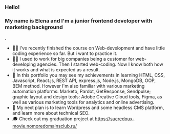 ### Hello!
### My name is Elena and I'm a junior frontend developer with marketing background 

.
- 🐱‍💻 I’ve recently finished the course on Web-development and have little coding experience so far. But i want to practice it.
- 🏋️‍♀️ I used to work for big companies being a customer for web-developing agencies. Then I started web-coding. Now I know both how it works and what is expected as a result.
- 💬 In this portfolio you may see my achievements in learning HTML, CSS, Javascript, React.js, REST API, express.js, Node.js, MongoDB, OOP, BEM method. However I'm also familiar with various marketing automation platforms: Marketo, Pardot, GetResponse, Sendpulse; graphic layout and design tools: Adobe Creative Cloud tools, Figma, as well as various marketing tools for analytics and online advertising. 
- 🚀 My next plan is to learn Wordpress and some headless CMS platform, and learn more about technical SEO.
- 🎓 Check out my graduation project at https://sucredoux-movie.nomoredomainsclub.ru/ 




